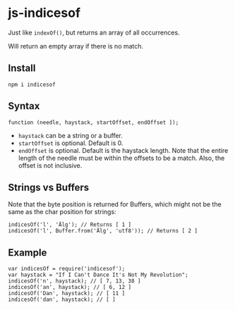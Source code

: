 js-indicesof
============

Just like `indexOf()`, but returns an array of all occurrences.

Will return an empty array if there is no match.

Install
-------

	npm i indicesof

Syntax
------

	function (needle, haystack, startOffset, endOffset ]);

* `haystack` can be a string or a buffer.
* `startOffset` is optional. Default is 0.
* `endOffset` is optional. Default is the haystack length. Note
  that the entire length of the needle must be within the
  offsets to be a match. Also, the offset is not inclusive.

Strings vs Buffers
------------------

Note that the byte position is returned for Buffers, which
might not be the same as the char position for strings:

	indicesOf('l', 'Älg'); // Returns [ 1 ]
	indicesOf('l', Buffer.from('Älg', 'utf8')); // Returns [ 2 ]

Example
-------

	var indicesOf = require('indicesof');
	var haystack = "If I Can't Dance It's Not My Revolution";
	indicesOf('n', haystack); // [ 7, 13, 38 ]
	indicesOf('an', haystack); // [ 6, 12 ]
	indicesOf('Dan', haystack); // [ 11 ]
	indicesOf('dan', haystack); // [ ]

